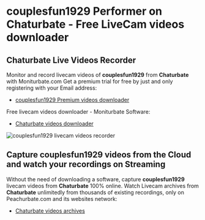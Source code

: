 # couplesfun1929 Performer on Chaturbate - Free LiveCam videos downloader

## Chaturbate Live Videos Recorder

Monitor and record livecam videos of **couplesfun1929** from **Chaturbate** with Moniturbate.com
Get a premium trial for free by just and only registering with your Email address:
* [couplesfun1929 Premium videos downloader](https://moniturbate.com/request-demo-licence-key.html)

Free livecam videos downloader - Moniturbate Software:
* [Chaturbate videos downloader](https://moniturbate.com/moniturbate-download-software.html)

![couplesfun1929 livecam videos recorder](https://peachurnet.com/templates/moniturbate-software.png)


## Capture couplesfun1929 videos from the Cloud and watch your recordings on Streaming

Without the need of downloading a software, capture **couplesfun1929** livecam videos from **Chaturbate** 100% online.
Watch Livecam archives from **Chaturbate** unlimitedly from thousands of existing recordings, only on Peachurbate.com and its websites network:
* [Chaturbate videos archives](https://peachurnet.com/)